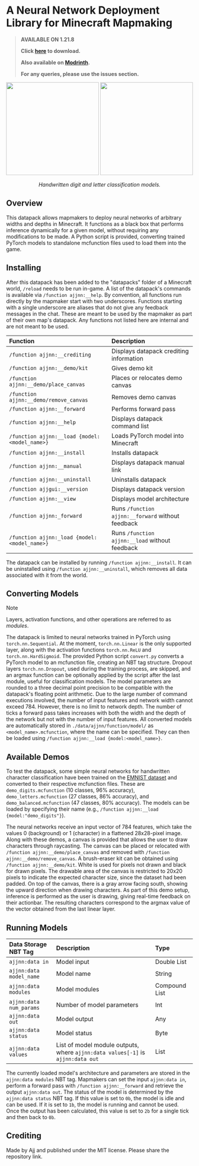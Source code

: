 # A Neural Network Deployment Library for Minecraft Mapmaking

> **AVAILABLE ON 1.21.8**
>
> **Click [here](https://github.com/AjjMC/ajjnn/archive/refs/heads/main.zip) to download.**
>
> **Also available on [Modrinth](https://modrinth.com/datapack/ajjnn).**
>
> **For any queries, please use the issues section.**

<p align = "center">
  <img src="repo/demo_digits.gif" width="250">
  <img src="repo/demo_letters.gif" width="250">
</p>

<p align = "center">
  <i>Handwritten digit and letter classification models.</i>
</p>

## Overview

This datapack allows mapmakers to deploy neural networks of arbitrary widths and depths in Minecraft. It functions as a black box that performs inference dynamically for a given model, without requiring any modifications to be made. A Python script is provided, converting trained PyTorch models to standalone mcfunction files used to load them into the game.

## Installing

After this datapack has been added to the "datapacks" folder of a Minecraft world, ``/reload`` needs to be run in-game. A list of the datapack's commands is available via ``/function ajjnn:__help``. By convention, all functions run directly by the mapmaker start with two underscores. Functions starting with a single underscore are aliases that do not give any feedback messages in the chat. These are meant to be used by the mapmaker as part of their own map's datapack. Any functions not listed here are internal and are not meant to be used.

| Function                                        | Description                                         |
|:------------------------------------------------|:----------------------------------------------------|
| ``/function ajjnn:__crediting``                 | Displays datapack crediting information             |
| ``/function ajjnn:__demo/kit``                  | Gives demo kit                                      |
| ``/function ajjnn:__demo/place_canvas``         | Places or relocates demo canvas                     |
| ``/function ajjnn:__demo/remove_canvas``        | Removes demo canvas                                 |
| ``/function ajjnn:__forward``                   | Performs forward pass                               |
| ``/function ajjnn:__help``                      | Displays datapack command list                      |
| ``/function ajjnn:__load {model:<model_name>}`` | Loads PyTorch model into Minecraft                  |
| ``/function ajjnn:__install``                   | Installs datapack                                   |
| ``/function ajjnn:__manual``                    | Displays datapack manual link                       |
| ``/function ajjnn:__uninstall``                 | Uninstalls datapack                                 |
| ``/function ajjgui:__version``                  | Displays datapack version                           |
| ``/function ajjnn:__view``                      | Displays model architecture                         |
| ``/function ajjnn:_forward``                    | Runs ``/function ajjnn:__forward`` without feedback |
| ``/function ajjnn:_load {model:<model_name>}``  | Runs ``/function ajjnn:__load`` without feedback    |

The datapack can be installed by running ``/function ajjnn:__install``. It can be uninstalled using ``/function ajjnn:__uninstall``, which removes all data associated with it from the world.

## Converting Models

> [!NOTE]
> Layers, activation functions, and other operations are referred to as *modules*.

The datapack is limited to neural networks trained in PyTorch using ``torch.nn.Sequential``. At the moment, ``torch.nn.Linear`` is the only supported layer, along with the activation functions ``torch.nn.ReLU`` and ``torch.nn.HardSigmoid``. The provided Python script ``convert.py`` converts a PyTorch model to an mcfunction file, creating an NBT tag structure. Dropout layers ``torch.nn.Dropout``, used during the training process, are skipped, and an argmax function can be optionally applied by the script after the last module, useful for classification models. The model parameters are rounded to a three decimal point precision to be compatible with the datapack's floating point arithmetic. Due to the large number of command executions involved, the number of input features and network width cannot exceed 784. However, there is no limit to network depth. The number of ticks a forward pass takes increases with both the width and the depth of the network but not with the number of input features. All converted models are automatically stored in ``./data/ajjnn/function/model/`` as ``<model_name>.mcfunction``, where the name can be specified. They can then be loaded using ``/function ajjnn:__load {model:<model_name>}``.

## Available Demos

To test the datapack, some simple neural networks for handwritten character classification have been trained on the [EMNIST dataset](https://www.nist.gov/itl/products-and-services/emnist-dataset) and converted to their respective mcfunction files. These are ``demo_digits.mcfunction`` (10 classes, 96% accuracy), ``demo_letters.mcfunction`` (27 classes, 86% accuracy), and ``demo_balanced.mcfunction`` (47 classes, 80% accuracy). The models can be loaded by specifying their name (e.g., ``/function ajjnn:__load {model:"demo_digits"}``).

The neural networks receive an input vector of 784 features, which take the values 0 (background) or 1 (character) in a flattened 28x28-pixel image. Along with these demos, a canvas is provided that allows the user to draw characters through raycasting. The canvas can be placed or relocated with ``/function ajjnn:__demo/place_canvas`` and removed with ``/function ajjnn:__demo/remove_canvas``. A brush-eraser kit can be obtained using ``/function ajjnn:__demo/kit``. White is used for pixels not drawn and black for drawn pixels. The drawable area of the canvas is restricted to 20x20 pixels to indicate the expected character size, since the dataset had been padded. On top of the canvas, there is a gray arrow facing south, showing the upward direction when drawing characters. As part of this demo setup, inference is performed as the user is drawing, giving real-time feedback on their actionbar. The resulting characters correspond to the argmax value of the vector obtained from the last linear layer.

## Running Models

| Data Storage NBT Tag      | Description                                                                         | Type          |
|:--------------------------|:------------------------------------------------------------------------------------|:--------------|
| ``ajjnn:data in``         | Model input                                                                         | Double List   |
| ``ajjnn:data model_name`` | Model name                                                                          | String        |
| ``ajjnn:data modules``    | Model modules                                                                       | Compound List |
| ``ajjnn:data num_params`` | Number of model parameters                                                          | Int           |
| ``ajjnn:data out``        | Model output                                                                        | Any           |
| ``ajjnn:data status``     | Model status                                                                        | Byte          |
| ``ajjnn:data values``     | List of model module outputs, where ``ajjnn:data values[-1]`` is ``ajjnn:data out`` | List          |

The currently loaded model's architecture and parameters are stored in the ``ajjnn:data modules`` NBT tag. Mapmakers can set the input ``ajjnn:data in``, perform a forward pass with ``/function ajjnn:__forward`` and retrieve the output ``ajjnn:data out``. The status of the model is determined by the ``ajjnn:data status`` NBT tag. If this value is set to ``0b``, the model is idle and can be used. If it is set to ``1b``, the model is running and cannot be used. Once the output has been calculated, this value is set to ``2b`` for a single tick and then back to ``0b``.

## Crediting

Made by Ajj and published under the MIT license. Please share the repository link.

